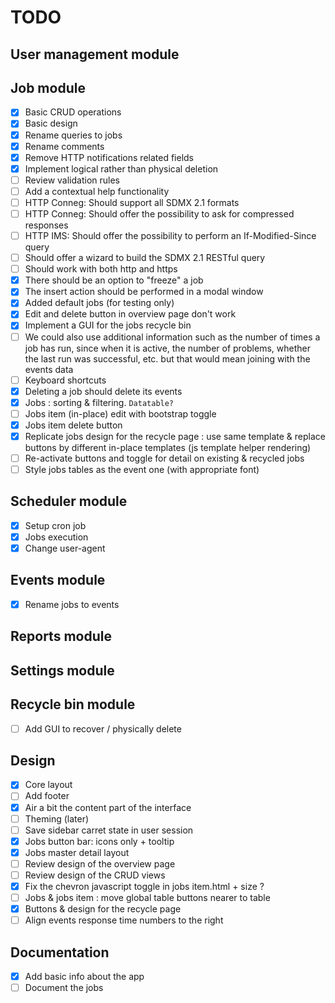# TODO

## User management module

## Job module
- [x] Basic CRUD operations
- [x] Basic design
- [x] Rename queries to jobs
- [x] Rename comments
- [x] Remove HTTP notifications related fields
- [x] Implement logical rather than physical deletion
- [ ] Review validation rules
- [ ] Add a contextual help functionality
- [ ] HTTP Conneg: Should support all SDMX 2.1 formats
- [ ] HTTP Conneg: Should offer the possibility to ask for compressed responses
- [ ] HTTP IMS: Should offer the possibility to perform an If-Modified-Since query
- [ ] Should offer a wizard to build the SDMX 2.1 RESTful query
- [ ] Should work with both http and https
- [x] There should be an option to "freeze" a job
- [x] The insert action should be performed in a modal window
- [x] Added default jobs (for testing only)
- [x] Edit and delete button in overview page don't work
- [x] Implement a GUI for the jobs recycle bin
- [ ] We could also use additional information such as the number of times a job has run, since when it is active, the number of problems, whether the last run was successful, etc. but that would mean joining with the events data
- [ ] Keyboard shortcuts
- [x] Deleting a job should delete its events
- [x] Jobs : sorting & filtering. ```Datatable?``` 
- [ ] Jobs item (in-place) edit with bootstrap toggle
- [x] Jobs item delete button
- [x] Replicate jobs design for the recycle page : use same template & replace buttons by different in-place templates (js template helper rendering)
- [ ] Re-activate buttons and toggle for detail on existing & recycled jobs
- [ ] Style jobs tables as the event one (with appropriate font)

## Scheduler module
- [x] Setup cron job
- [x] Jobs execution
- [x] Change user-agent

## Events module
- [x] Rename jobs to events

## Reports module

## Settings module

## Recycle bin module
- [ ] Add GUI to recover / physically delete

## Design
- [x] Core layout
- [ ] Add footer
- [x] Air a bit the content part of the interface
- [ ] Theming (later)
- [ ] Save sidebar carret state in user session
- [x] Jobs button bar: icons only + tooltip
- [x] Jobs master detail layout
- [ ] Review design of the overview page
- [ ] Review design of the CRUD views
- [x] Fix the chevron javascript toggle in jobs item.html + size ?
- [ ] Jobs & jobs item : move global table buttons nearer to table
- [x] Buttons & design for the recycle page
- [ ] Align events response time numbers to the right

## Documentation
- [x] Add basic info about the app
- [ ] Document the jobs
